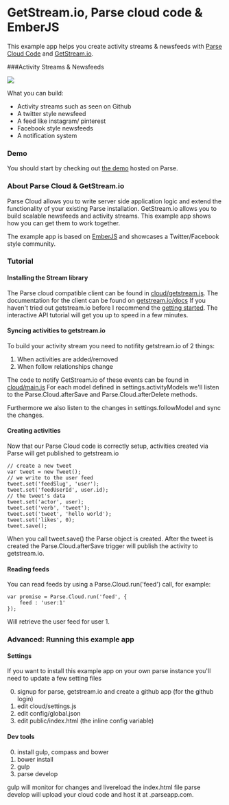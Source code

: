 GetStream.io, Parse cloud code & EmberJS
========================================

This example app helps you create activity streams & newsfeeds with [Parse Cloud Code](https://parse.com/docs/cloud_code_guide) and [GetStream.io](https://getstream.io).

###Activity Streams & Newsfeeds

![](https://dvqg2dogggmn6.cloudfront.net/images/mood-home.png)

What you can build:

* Activity streams such as seen on Github
* A twitter style newsfeed
* A feed like instagram/ pinterest
* Facebook style newsfeeds
* A notification system

### Demo

You should start by checking out [the demo](https://getstream.parseapp.com/) hosted on Parse.

### About Parse Cloud & GetStream.io

Parse Cloud allows you to write server side application logic and extend the functionality of your existing Parse installation. GetStream.io allows you to build scalable newsfeeds and activity streams. This example app shows how you can get them to work together.

The example app is based on [EmberJS](http://emberjs.com/) and showcases a Twitter/Facebook style community.

### Tutorial

#### Installing the Stream library
The Parse cloud compatible client can be found in  [cloud/getstream.js](https://github.com/tschellenbach/Stream-Example-Parse/blob/master/cloud/getstream.js).
The documentation for the client can be found on [getstream.io/docs](https://getstream.io/docs/)
If you haven't tried out getstream.io before I recommend the [getting started](https://getstream.io/get_started/#intro).
The interactive API tutorial will get you up to speed in a few minutes.

#### Syncing activities to getstream.io

To build your activity stream you need to notifity getstream.io of 2 things:

1. When activities are added/removed
2. When follow relationships change

The code to notify GetStream.io of these events can be found in [cloud/main.js](https://github.com/tschellenbach/Stream-Example-Parse/blob/master/cloud/main.js)
For each model defined in settings.activityModels we'll listen to the Parse.Cloud.afterSave and Parse.Cloud.afterDelete methods.

Furthermore we also listen to the changes in settings.followModel and sync the changes.

#### Creating activities

Now that our Parse Cloud code is correctly setup, activities created via Parse will get published to getstream.io

```
// create a new tweet
var tweet = new Tweet();
// we write to the user feed
tweet.set('feedSlug', 'user');
tweet.set('feedUserId', user.id);
// the tweet's data
tweet.set('actor', user);
tweet.set('verb', 'tweet');
tweet.set('tweet', 'hello world');
tweet.set('likes', 0);
tweet.save();
```

When you call tweet.save() the Parse object is created. After the tweet is created the Parse.Cloud.afterSave trigger will publish the activity to getstream.io.

#### Reading feeds

You can read feeds by using a Parse.Cloud.run('feed') call, for example:

```
var promise = Parse.Cloud.run('feed', {
	feed : 'user:1'
});
```

Will retrieve the user feed for user 1.

### Advanced: Running this example app

#### Settings

If you want to install this example app on your own parse instance you'll need to update a few setting files

0. signup for parse, getstream.io and create a github app (for the github login)
1. edit cloud/settings.js
2. edit config/global.json
3. edit public/index.html (the inline config variable)

#### Dev tools

0. install gulp, compass and bower
1. bower install
2. gulp
3. parse develop <your application name>

gulp will monitor for changes and livereload the index.html file
parse develop will upload your cloud code and host it at <yourconfiguredvalue>.parseapp.com.





